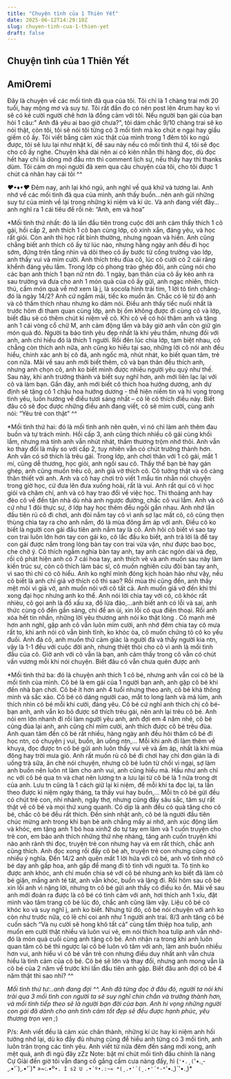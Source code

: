 ```yaml
---
title: "Chuyện tình của 1 Thiên Yết"
date: 2025-06-12T14:29:10Z
slug: chuyen-tinh-cua-1-thien-yet
draft: false
---
```


## Chuyện tình của 1 Thiên Yết

## AmiOremi

Đây là chuyện về các mối tình đã qua của tôi. Tôi chỉ là 1 chàng trai mới 20 tuổi, hay mộng mơ và suy tư. Tôi rất đắn đo có nên post lên 4rum hay ko vì sẽ có kẻ cười người chê hơn là đồng cảm với tôi. Nếu người bạn gái của bạn hỏi 1 câu:" Anh đã yêu ai bao giờ chưa?", tôi dám chắc 9/10 chàng trai sẽ ko nói thật, còn tôi, tôi sẽ nói tôi từng có 3 mối tình mà ko chút e ngại hay giấu giếm cô ấy. Tôi viết bằng cảm xúc thật của mình trong 1 đêm tôi ko ngủ được, tôi sẽ lưu lại như nhật kí, để sau này nếu có mối tình thứ 4, tôi sẽ đọc cho cô ấy nghe. Chuyện khá dài nên ai có kiên nhẫn thì hãng đọc, dù đọc hết hay chỉ là dòng mở đầu ntn thì comment lịch sự, nếu thấy hay thì thanks dùm. Tôi cám ơn mọi người đã xem qua câu chuyện của tôi, cho tôi được 1 chút cá nhân hay cái tôi ^^

*♥•♦•♥*
Đêm nay, anh lại khó ngủ, anh nghĩ về quá khứ và tương lai. Anh nhớ về các mối tình đã qua của mình, anh thấy buồn…nên anh gửi những suy tư của mình về lại trong những kỉ niệm và kí ức. Và anh đang viết đây…anh nghĩ ra 1 cái tiêu đề rồi nè:
“Anh, em và hoa”

*Mối tình thứ nhất: đó là lần đầu tiên trong cuộc đời anh cảm thấy thích 1 cô gái, hồi cấp 2, anh thích 1 cô bạn cùng lớp, cô xinh xắn, đáng yêu, và học rất giỏi. Còn anh thì học rất bình thường, nhưng ngoan và hiền. Anh cũng chẳng biết anh thích cô ấy từ lúc nào, nhưng hằng ngày anh đều đi học sớm, đứng trên tầng nhìn và dõi theo cô ấy bước từ cổng trường vào lớp, anh thấy vui và mỉm cười. Anh thích trêu đúa cô, lúc cô cười có 2 cái răng khểnh đáng yêu lắm. Trong lớp có phong trào ghép đôi, anh cũng nói cho các bạn anh thích 1 bạn nữ ntn đó. 1 ngày, bạn thân của cô ấy kéo anh ra sau trường và đưa cho anh 1 món quà của cô ấy gửi, anh ngạc nhiên, thích thú, cầm món quà về mở xem là j, là socola hình trái tim, 1 lời tỏ tình chăng- đó là ngày 14/2? Anh cứ ngắm mãi, tiếc ko muốn ăn. Chắc có lẽ từ đó anh và cô thầm thích nhau nhưng ko dám nói. Điều anh thấy tiếc nuối nhất là trước hôm đi tham quan cùng lớp, anh bị ốm không được đi cùng cô và lớp, biết đâu sẽ có thêm chút kỉ niệm về cô. Khi cô về có hỏi thăm anh và tặng anh 1 cái vòng cổ chữ M, anh cảm động lắm và bây giờ anh vẫn còn giữ gìn món quà đó. Người ta bảo tình yêu đẹp nhất là khi yêu thầm, nhưng đối với anh, anh chỉ hiểu đó là thích 1 người. Rồi đên lúc chia lớp, tạm biệt nhau, cô chẳng còn thích anh nữa, anh cũng ko hiểu tại sao, những lời cô nói anh đều hiểu, chính xác anh bị cô đá, anh ngốc mà, nhút nhát, ko biết quan tâm, trẻ con nữa. Mãi về sau anh mới biết thêm, cô và bạn thân đều thích anh, nhưng anh chọn cô, anh ko biết mình được nhiều người yêu quý như thế. Sau này, khi anh trưởng thành và biết suy nghĩ hơn, anh mới liên lạc lại với cô và làm bạn. Gần đây, anh mới biết cô thích hoa hướng dương, anh dự định sẽ tặng cô 1 chậu hoa hướng dương - thể hiện niềm tin và hi vọng trong tình yêu, luôn hướng về điều tươi sáng nhất – có lẽ cô thích điều này. Biết đâu cô sẽ đọc được những điều anh đang viết, cô sẽ mỉm cười, cùng anh nói: “Yêu trẻ con thật” ^^

*Mối tình thứ hai: đó là mối tình anh nên quên, vì nó chỉ làm anh thêm đau buồn và tự trách mình. Hồi cấp 3, anh cũng thích nhiều cô gái cùng khối lắm, nhưng mà tính anh vẫn nhút nhát, thầm thương trộm nhớ thôi. Anh vẫn ko thay đổi là mấy so với cấp 2, tuy nhiên vẫn có chút trưởng thành hơn. Anh vẫn có sở thích là trêu gái. Trong lớp, anh chơi thân với 1 cô gái, mắt 1 mí, cũng dễ thương, học giỏi, anh ngồi sau cô. Thấy thế bạn bè hay gán ghép, anh cũng muốn trêu cô, anh giả vờ thích cô. Cô tưởng thật và cô càng thân thiết với anh. Anh và cô hay chơi trò viết 1 mẩu tin nhắn nói chuyện trong giờ học, cứ đưa lên đưa xuống hoài, rất là vui. Anh rất quí cô vì học giỏi và chăm chỉ, anh và cô hay trao đổi về việc học. Thi thoảng anh hay đèo cô về đến tận nhà dù nhà anh ngược đường, chắc cô vui lắm. Anh và cô cứ như 1 đôi thực sự, ở lớp hay học thêm đều ngồi gần nhau. Anh nhớ lần đầu tiên rủ cô đi chơi, anh đòi nắm tay cô vì anh sợ lạc mất cô, cô cũng thẹn thùng chìa tay ra cho anh nắm, đó là mùa đông ấm áp với anh. Điều cô ko biết là người con gái đầu tiên anh nắm tay là cô. Anh hỏi cô biết vì sao tay con trai luôn lớn hơn tay con gái ko, cô lắc đầu ko biết, anh trả lời là để tay con gái được nắm trong lòng bàn tay con trai vừa vặn, như được bao bọc, che chở ý. Cô thích ngắm nghía bàn tay anh, tay anh các ngón dài và đẹp, rồi cô phát hiện anh có 7 cái hoa tay, anh thích vẽ và anh muốn sau này làm kiến trúc sư, còn cô thích làm bác sĩ, cô muốn nghiên cứu đôi bàn tay anh, vì sao thì chỉ có cô hiểu. Anh ko nghĩ mình đóng kịch hoàn hảo như vậy, nếu cô biết là anh chỉ giả vờ thích cô thì sao? Rồi mùa thi cũng đến, anh thấy mệt mỏi vì giả vờ, anh muốn nói với cô tất cả. Anh muốn giả vờ đến khi thi xong đại học nhưng anh ko thể. Anh nói lời chia tay với cô, cô khóc rất nhièu, cô gọi anh là đồ xấu xa, đồ lừa đảo,…anh biết anh có lỗi và sai, anh thức cùng cô đến gần sáng, chỉ để an ủi, xin lỗi cô qua điện thoại. Rồi anh xóa hết tin nhắn, những lời yêu thương anh nói ko thật lòng . Cô mạnh mẽ hơn anh nghĩ, gặp anh cô vẫn luôn mỉm cười, anh nhớ đêm chia tay cô mưa rất to, khi anh nói cô vẫn bình tĩnh, ko khóc òa, cô muốn chứng tỏ cô ko yếu đuối. Anh đá cô, anh muốn thử cảm giác là người đá và thấy người kia ntn, vậy là 1-1 đều với cuộc đời anh, nhưng thiệt thòi cho cô vì anh là mối tình đầu của cô. Giờ anh với cô vẫn là bạn, anh cảm thấy trong cô vẫn có chút vấn vương mỗi khi nói chuyện. Biết đâu cô vẫn chưa quên được anh 

*Mối tình thứ ba: đó là chuyện anh thích 1 cô bé, nhưng anh vẫn coi cô bé là mối tình của mình. Cô bé là em gái của 1 người bạn anh, anh gặp cô bé khi đến nhà bạn chơi. Cô bé ít hơn anh 4 tuổi nhưng theo anh, cô bé khá thông minh và sắc xảo. Cô bé có dáng người cao, mắt to long lanh và má lúm, anh thích nhìn cô bé mỗi khi cười, đáng yêu. Cô bé cứ nghĩ anh thích chị cô bé- bạn anh, anh vẫn ko bỏ được sở thích trêu gái, nên anh lại trêu cô bé. Anh nói em lớn nhanh đi rồi làm người yêu anh, anh đợi em 4 năm nhé, cô bé cũng đùa lại anh, anh cũng chỉ mỉm cười, anh thích được cô bé trêu đùa. Anh quan tâm đến cô bé rất nhiều, hàng ngày anh đều hỏi thăm cô bé đi học ntn, có chuyện j vui, buồn, ăn uống ntn,… Mỗi khi anh đi làm thêm về khuya, đọc được tn cô bé gửi anh luôn thấy vui vẻ và ấm áp, nhất là khi mùa đông hay trời mưa gió. Anh rất muốn rủ cô bé đi chơi hay chỉ đơn giản là đi uống trà sữa, ăn chè nói chuyện, nhưng cô bé luôn từ chối vì ngại, sợ làm anh buồn nên luôn nt làm cho anh vui, anh cũng hiểu mà. Hầu như anh chỉ nc với cô bé qua tn và chat nên lương tn a lưu lại từ cô bé là 1 nửa trong dt của anh. Lưu tn cũng là 1 cách giữ lại kỉ niệm, để mỗi khi ta đọc lại, ta lần theo được kỉ niệm ngày tháng, ta thấy vui hay buồn,… Mỗi tn cô bé gửi đều có chút trẻ con, nhí nhảnh, ngây thơ, nhưng cũng đầy sâu sắc, tâm sự rất thật về cô bé và mọi thứ xung quanh. Có dịp là anh đều có quà tăng cho cô bé, chắc cô bé đều rất thích. Đến sinh nhật anh, cô bé là người đầu tiên chúc mừng anh trong khi bạn bè anh chẳng mấy ai nhớ, anh xúc động lắm và khóc, em tặng anh 1 bó hoa xinh2 do tự tay em làm và 1 cuốn truyện cho trẻ con, em bảo anh thích những thứ nhẹ nhàng, tăng anh cuốn truyện khi nào anh rảnh thì đọc, truyện trẻ con nhưng hay và em rất thích, chắc anh cũng thích. Anh đọc xong rồi đấy cô bé ah, truyện trẻ con nhưng cũng có nhiều ý nghĩa. Đến 14/2 anh quên mất 1 lời hứa với cô bé, anh vô tình nhờ cô bé dạy anh gấp hoa, anh gấp để mang đi tỏ tình với người ta. Tỏ tình ko được anh khóc, anh chỉ muốn chia sẻ với cô bé nhưng anh ko biết đã làm cô bé giận, mắng anh té tát, anh vẫn khóc, buồn và lặng đi. Rồi hôm sau cô bé xin lỗi anh vì nặng lời, nhưng tn cô bé gửi anh thấy có điều ko ổn. Mãi về sau anh mới đoán ra được là cô bé có tình cảm với anh, hơi thích anh 1 xíu, đặt mình vào tâm trang cô bé lúc đó, chắc anh cũng làm vậy. Liệu cô bé có khóc ko và suy nghĩ j, anh ko biết. Nhưng từ đó, cô bé nói chuyện với anh ko còn như trước nữa, có lẽ chỉ coi anh như 1 người anh trai. 8/3 anh tăng cô bé cuốn sách “Và nụ cười sẽ hong khô tất cả” cùng tấm thiệp hoa tulip, anh muốn em cười thật nhiều và luôn vui vẻ, em nói thích hoa tulip anh vẫn nhớ- đó là món quà cuối cùng anh tặng cô bé. Anh nhận ra trong khi anh luôn quan tâm cô bé thì ngược lại cô bé luôn vô tâm với anh, làm anh buồn nhiều hơn vui, anh hiểu vì cô bé vẫn trẻ con nhưng điều duy nhất anh vẫn chưa hiểu là tình cảm của cô bé. Cô bé sẽ lớn và thay đổi, nhưng anh mong vẫn là cô bé của 2 năm vể trước khi lần đầu tiên anh gặp. Biết đâu anh đợi cô bé 4 năm thật thì sao nhỉ? ^^

*Mối tình thứ tư:..anh đang đợi ^^. Anh đã từng đọc ở đâu đó, người ta nói khi trải qua 3 mối tình con người ta sẽ suy nghĩ chín chắn và trưởng thành hơn, và mối tình tiếp theo sẽ là người bạn đời của bạn. Anh hi vọng những người con gái đã dành cho anh tình cảm tốt đẹp sẽ đều được hạnh phúc, yêu thương trọn vẹn ;*)

P/s: Anh viết đều là cảm xúc chân thành, những kí ức hay kỉ niệm anh hồi tưởng nhớ lại, dù ko đầy đủ nhưng cũng để hiểu anh từng có 3 mối tình, anh luôn trân trọng các tình yêu. Anh viết từ nửa đêm đến sáng mới xong, anh mệt quá, anh đi ngủ đây zZz
Note: bật mí chút mối tình đầu chính là nàng Cự Giải đến giờ tôi vẫn đang cố gắng cầm cưa nàng đấy, hì 
(`'•.¸(`'•.¸*-*¸.•'´)¸.•'´)*
»~:.•º`•. I s2 U .•´º•.:~«
*(¸.•'´(¸.•'´*-*`'•.¸)`'•.¸)*